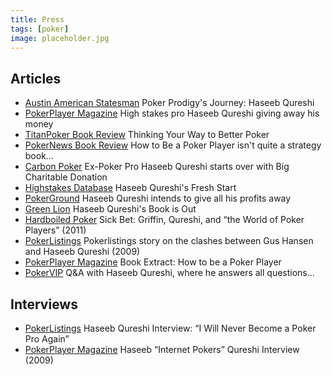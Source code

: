 ```yaml
---
title: Press
tags: [poker]
image: placeholder.jpg
---
```


## Articles

- [Austin American Statesman](http://www.mystatesman.com/news/lifestyles/poker-prodigys-journey-from-rising-star-to-outcast/nfxWN/?icid=statesman_internallink_mystatesmaninvitationbox_feb2014_99cdaypass_post-purchase#97764b1d.3792023.735371) Poker Prodigy's Journey: Haseeb Qureshi
- [PokerPlayer Magazine](http://www.pokerplayer.co.uk/news/high-stakes-pro-haseeb-qureshi-giving-away-money-charity/) High stakes pro Haseeb Qureshi giving away his money
- [TitanPoker Book Review](http://www.titanpoker.com/book-review/how-to-be-a-poker-player-by-haseeb-qureshi.html) Thinking Your Way to Better Poker
- [PokerNews Book Review](http://www.pokernews.com/news/2014/05/pokernews-book-review-how-to-be-a-poker-player-philosophy-of-18169.htm) How to Be a Poker Player isn't quite a strategy book…
- [Carbon Poker](http://www.carbonpoker.ag/blog/poker-haseeb-qureshi-starts-over-charity-21/) Ex-Poker Pro Haseeb Qureshi starts over with Big Charitable Donation
- [Highstakes Database](http://www.highstakesdb.com/4395-haseeb-qureshis-fresh-start-dan-bilzerians-money-shot.aspx) Haseeb Qureshi's Fresh Start
- [PokerGround](http://uk.pokerground.com/2013/12/haseeb-qureshi-intends-to-give-all-his-profits-away/) Haseeb Qureshi intends to give all his profits away
- [Green Lion](http://gl-news.com/gl_offline_news/6919/) Haseeb Qureshi's Book is Out
- [Hardboiled Poker](http://hardboiledpoker.blogspot.com/2011/02/sick-bet-griffin-qureshi-and-world-of.html) Sick Bet: Griffin, Qureshi, and &ldquo;the World of Poker Players&rdquo; (2011)
- [PokerListings](http://www.pokerlistings.com/gus-hansen-doesnt-enjoy-internet-pokers-37819) Pokerlistings story on the clashes between Gus Hansen and Haseeb Qureshi (2009)
- [PokerPlayer Magazine](http://www.pokerplayer.co.uk/poker-strategy/book-extract-poker-player-haseeb-qureshi/) Book Extract: How to be a Poker Player
- [PokerVIP](http://www.pokervip.com/forum/my-poker-journey/show/1374) Q&A with Haseeb Qureshi, where he answers all questions…


## Interviews

- [PokerListings](http://www.pokerlistings.com/haseeb-qureshi-i-will-never-be-a-poker-pro-again-90259) Haseeb Qureshi Interview: &ldquo;I Will Never Become a Poker Pro Again&rdquo;
- [PokerPlayer Magazine](http://www.pokerplayer.co.uk/poker-players/player-interviews-poker-players/haseeb-internet-pokers-quereshi/) Haseeb &ldquo;Internet Pokers&rdquo; Qureshi Interview (2009)
